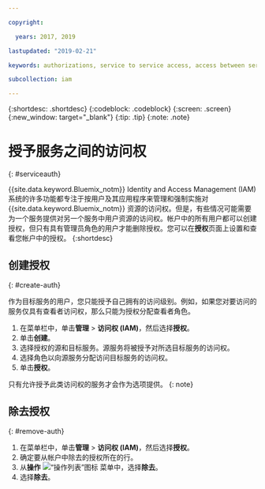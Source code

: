 ```yaml
---

copyright:

  years: 2017, 2019

lastupdated: "2019-02-21"

keywords: authorizations, service to service access, access between services

subcollection: iam

---
```


{:shortdesc: .shortdesc}
{:codeblock: .codeblock}
{:screen: .screen}
{:new_window: target="_blank"}
{:tip: .tip}
{:note: .note}


# 授予服务之间的访问权
{: #serviceauth}

{{site.data.keyword.Bluemix_notm}} Identity and Access Management (IAM) 系统的许多功能都专注于按用户及其应用程序来管理和强制实施对 {{site.data.keyword.Bluemix_notm}} 资源的访问权。但是，有些情况可能需要为一个服务提供对另一个服务中用户资源的访问权。帐户中的所有用户都可以创建授权，但只有具有管理员角色的用户才能删除授权。您可以在**授权**页面上设置和查看您帐户中的授权。
{:shortdesc}

## 创建授权
{: #create-auth}

作为目标服务的用户，您只能授予自己拥有的访问级别。例如，如果您对要访问的服务仅具有查看者访问权，那么只能为授权分配查看者角色。

1. 在菜单栏中，单击**管理** &gt; **访问权 (IAM)**，然后选择**授权**。
2. 单击**创建**。
3. 选择授权的源和目标服务。源服务将被授予对所选目标服务的访问权。
4. 选择角色以向源服务分配访问目标服务的访问权。
5. 单击**授权**。

只有允许授予此类访问权的服务才会作为选项提供。
{: note}

## 除去授权
{: #remove-auth}

1. 在菜单栏中，单击**管理** &gt; **访问权 (IAM)**，然后选择**授权**。
2. 确定要从帐户中除去的授权所在的行。
3. 从**操作** ![“操作列表”图标](../icons/action-menu-icon.svg) 菜单中，选择**除去**。
5. 选择**除去**。
